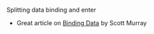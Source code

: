 Splitting data binding and enter

 * Great article on [Binding Data](http://alignedleft.com/tutorials/d3/binding-data) by Scott Murray
